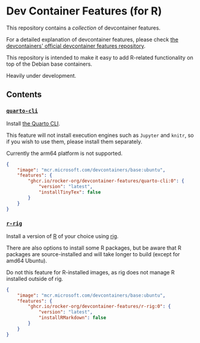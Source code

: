 # Dev Container Features (for R)

This repository contains a _collection_ of devcontainer features.

For a detailed explanation of devcontainer features,
please check [the devcontainers' official devcontainer features repository](https://github.com/devcontainers/features).

This repository is intended to make it easy to add R-related functionality on top of the Debian base containers.

Heavily under development.

## Contents

### [`quarto-cli`](src/quarto-cli/README.md)

Install [the Quarto CLI](https://quarto.org/).

This feature will not install execution engines such as `Jupyter` and `knitr`,
so if you wish to use them, please install them separately.

Currently the arm64 platform is not supported.

```json
{
    "image": "mcr.microsoft.com/devcontainers/base:ubuntu",
    "features": {
        "ghcr.io/rocker-org/devcontainer-features/quarto-cli:0": {
            "version": "latest",
            "installTinyTex": false
        }
    }
}
```

### [`r-rig`](src/r-rig/README.md)

Install a version of [R](https://www.r-project.org/) of your choice using [rig](https://github.com/r-lib/rig).

There are also options to install some R packages,
but be aware that R packages are source-installed and will take longer to build (except for amd64 Ubuntu).

Do not this feature for R-installed images, as rig does not manage R installed outside of rig.

```json
{
    "image": "mcr.microsoft.com/devcontainers/base:ubuntu",
    "features": {
        "ghcr.io/rocker-org/devcontainer-features/r-rig:0": {
            "version": "latest",
            "installRMarkdown": false
        }
    }
}
```
